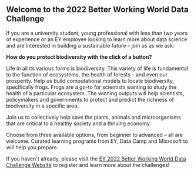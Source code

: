 ## Welcome to the 2022 Better Working World Data Challenge
If you are a university student, young professional with less than two years of experience or an EY employee looking to learn more about data science and are interested in building a sustainable future – join us as we ask:

**How do you protect biodiversity with the click of a button?**

Life in all its various forms is biodiversity. This variety of life is fundamental to the function of ecosystems, the health of forests – and even our prosperity. Help us build computational models to locate biodiversity, specifically frogs. Frogs are a go-to for scientists wanting to study the health of a particular ecosystem. The winning outputs will help scientists, policymakers and governments to protect and predict the richness of biodiversity in a specific area.

Join us to collectively help save the plants, animals and microorganisms that are critical to a healthy society and a thriving economy.

Choose from three available options, from beginner to advanced – all are welcome. Curated learning programs from EY, Data Camp and Microsoft to will help you prepare.

If you haven't already, please visit the [EY 2022 Better Working World Data Challenge Website](https://challenge.ey.com/) to register and learn more about the challenges!
